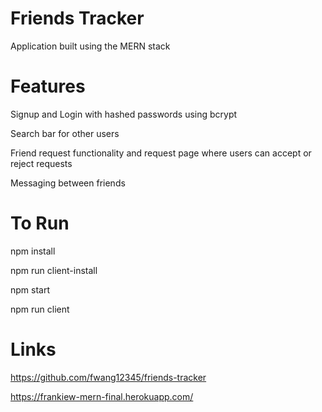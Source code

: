 # Friends Tracker
Application built using the MERN stack

# Features
Signup and Login with hashed passwords using bcrypt

Search bar for other users

Friend request functionality and request page where users can accept or reject requests

Messaging between friends

# To Run
npm install

npm run client-install

npm start

npm run client

# Links
https://github.com/fwang12345/friends-tracker

https://frankiew-mern-final.herokuapp.com/
